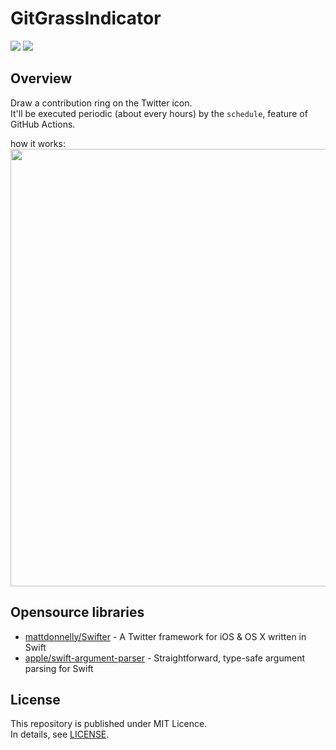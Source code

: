 # GitGrassIndicator

![](https://img.shields.io/badge/Language-Swift-FA7343?logo=swift)
![](https://github.com/Enchan1207/GitGrassIndicator/workflows/Periodic%20update%20workflow/badge.svg)

## Overview

Draw a contribution ring on the Twitter icon.  
It'll be executed periodic (about every hours) by the `schedule`, feature of GitHub Actions.  

how it works:  
<img src="https://user-images.githubusercontent.com/51850597/107844306-9e0db880-6e15-11eb-8fb3-d0885f5b4731.png" width="700">

## Opensource libraries

 - [mattdonnelly/Swifter](https://github.com/mattdonnelly/Swifter) - A Twitter framework for iOS & OS X written in Swift
 - [apple/swift-argument-parser](https://github.com/apple/swift-argument-parser) - Straightforward, type-safe argument parsing for Swift 

## License

This repository is published under MIT Licence.  
In details, see [LICENSE](/Enchan1207/GitGrassIndicator/blob/main/LICENSE).  
